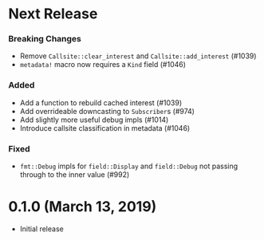 # Next Release

### Breaking Changes
- Remove `Callsite::clear_interest` and `Callsite::add_interest` (#1039)
- `metadata!` macro now requires a `Kind` field (#1046)

### Added
- Add a function to rebuild cached interest (#1039)
- Add overrideable downcasting to `Subscriber`s (#974)
- Add slightly more useful debug impls (#1014)
- Introduce callsite classification in metadata (#1046)

### Fixed
- `fmt::Debug` impls for `field::Display` and `field::Debug` not passing through
  to the inner value (#992)

# 0.1.0 (March 13, 2019)

- Initial release
